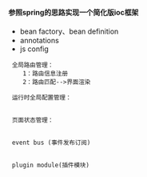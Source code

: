 

#### 参照spring的思路实现一个简化版ioc框架

- bean factory、bean definition
- annotations
- js config


```
 全局路由管理：
    1：路由信息注册
    2：路由匹配-->界面渲染
    
 运行时全局配置管理：
 
 
 页面状态管理：
 
 
 event bus (事件发布订阅)
 
 
 plugin module(插件模块)
 
    

```